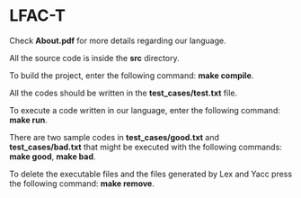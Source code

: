 # LFAC-T
Check **About.pdf** for more details regarding our language. 

All the source code is inside the **src** directory.

To build the project, enter the following command: **make compile**.

All the codes should be written in the **test_cases/test.txt** file.

To execute a code written in our language, enter the following command: **make run**.

There are two sample codes in **test_cases/good.txt** and **test_cases/bad.txt** that might be executed with the following commands: **make good**, **make bad**.

To delete the executable files and the files generated by Lex and Yacc press the following command: **make remove**.

